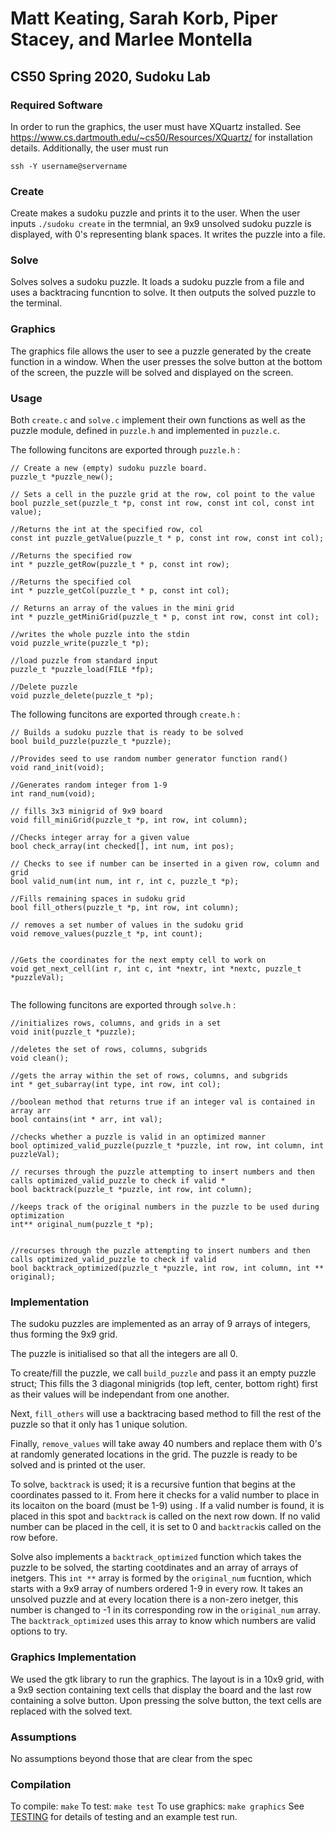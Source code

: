 # Matt Keating, Sarah Korb, Piper Stacey, and Marlee Montella
## CS50 Spring 2020, Sudoku Lab

### Required Software

In order to run the graphics, the user must have XQuartz installed. See https://www.cs.dartmouth.edu/~cs50/Resources/XQuartz/ for installation details. Additionally, the user must run
```
ssh -Y username@servername
```

### Create

Create makes a sudoku puzzle and prints it to the user. When the user inputs `./sudoku create` in the termnial, an 9x9 unsolved sudoku puzzle is displayed, with 0's representing blank spaces. It writes the puzzle into a file.

### Solve

Solves solves a sudoku puzzle. It loads a sudoku puzzle from a file and uses a backtracing funcntion to solve. It then outputs the solved puzzle to the terminal.

### Graphics
 
The graphics file allows the user to see a puzzle generated by the create function in a window. When the user presses the solve button at the bottom of the screen, the puzzle will be solved and displayed on the screen. 

### Usage

Both `create.c` and `solve.c` implement their own functions as well as the puzzle module, defined in `puzzle.h` and implemented in `puzzle.c`.

The following funcitons are exported through `puzzle.h` :

```
// Create a new (empty) sudoku puzzle board.
puzzle_t *puzzle_new();

// Sets a cell in the puzzle grid at the row, col point to the value
bool puzzle_set(puzzle_t *p, const int row, const int col, const int value);

//Returns the int at the specified row, col
const int puzzle_getValue(puzzle_t * p, const int row, const int col);

//Returns the specified row
int * puzzle_getRow(puzzle_t * p, const int row);

//Returns the specified col
int * puzzle_getCol(puzzle_t * p, const int col);

// Returns an array of the values in the mini grid
int * puzzle_getMiniGrid(puzzle_t * p, const int row, const int col);

//writes the whole puzzle into the stdin
void puzzle_write(puzzle_t *p);

//load puzzle from standard input
puzzle_t *puzzle_load(FILE *fp);

//Delete puzzle
void puzzle_delete(puzzle_t *p);

```

The following funcitons are exported through `create.h` :

```
// Builds a sudoku puzzle that is ready to be solved
bool build_puzzle(puzzle_t *puzzle);

//Provides seed to use random number generator function rand()
void rand_init(void);

//Generates random integer from 1-9
int rand_num(void);

// fills 3x3 minigrid of 9x9 board
void fill_miniGrid(puzzle_t *p, int row, int column);

//Checks integer array for a given value
bool check_array(int checked[], int num, int pos);

// Checks to see if number can be inserted in a given row, column and grid
bool valid_num(int num, int r, int c, puzzle_t *p);

//Fills remaining spaces in sudoku grid
bool fill_others(puzzle_t *p, int row, int column);

// removes a set number of values in the sudoku grid
void remove_values(puzzle_t *p, int count);


//Gets the coordinates for the next empty cell to work on
void get_next_cell(int r, int c, int *nextr, int *nextc, puzzle_t *puzzleVal);


```

The following funcitons are exported through `solve.h` :


```
//initializes rows, columns, and grids in a set
void init(puzzle_t *puzzle);

//deletes the set of rows, columns, subgrids 
void clean();

//gets the array within the set of rows, columns, and subgrids 
int * get_subarray(int type, int row, int col);

//boolean method that returns true if an integer val is contained in array arr
bool contains(int * arr, int val);

//checks whether a puzzle is valid in an optimized manner
bool optimized_valid_puzzle(puzzle_t *puzzle, int row, int column, int puzzleVal);

// recurses through the puzzle attempting to insert numbers and then calls optimized_valid_puzzle to check if valid *
bool backtrack(puzzle_t *puzzle, int row, int column);

//keeps track of the original numbers in the puzzle to be used during optimization 
int** original_num(puzzle_t *p);


//recurses through the puzzle attempting to insert numbers and then calls optimized_valid_puzzle to check if valid
bool backtrack_optimized(puzzle_t *puzzle, int row, int column, int ** original);

```

### Implementation

The sudoku puzzles are implemented as an array of 9 arrays of integers, thus forming the 9x9 grid.

The puzzle is initialised so that all the integers are all 0. 

To create/fill the puzzle, we call `build_puzzle` and pass it an empty puzzle struct;  This fills the 3 diagonal minigrids (top left, center, bottom right) first as their values will be independant from one another.

Next, `fill_others` will use a backtracing based method to fill the rest of the puzzle so that it only has 1 unique solution. 

Finally, `remove_values` will take away 40 numbers and replace them with 0's at randomly generated locations in the grid. The puzzle is ready to be solved and is printed ot the user. 

To solve, `backtrack` is used; it is a recursive funtion that begins at the coordinates passed to it. From here it checks for a valid number to place in its locaiton on the board (must be 1-9) using . If a valid number is found, it is placed in this spot and `backtrack` is called on the next row down. If no valid number can be placed in the cell, it is set to 0 and `backtrack`is called on the row before.

Solve also implements a `backtrack_optimized` function which takes the puzzle to be solved, the starting cootdinates and an array of arrays of inetgers. This `int **` array is formed by the `original_num` fucntion, which starts with a 9x9 array of numbers ordered 1-9 in every row. It takes an unsolved puzzle and at every location there is a non-zero inetger, this number is changed to -1 in its corresponding row in the `original_num` array. The `backtrack_optimized` uses this array to know which numbers are valid options to try. 


### Graphics Implementation
 
We used the gtk library to run the graphics. The layout is in a 10x9 grid, with a 9x9 section containing text cells that display the board and the last row containing a solve button. Upon pressing the solve button, the text cells are replaced with the solved text.

### Assumptions

No assumptions beyond those that are clear from the spec


### Compilation

To compile: `make`
To test: `make test`
To use graphics: `make graphics`
See [TESTING](TESTING.md) for details of testing and an example test run.
 
